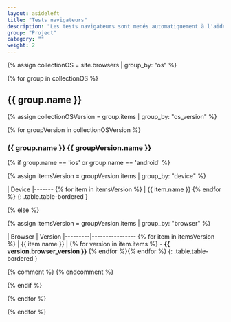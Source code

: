 ```yaml
---
layout: asideleft
title: "Tests navigateurs"
description: "Les tests navigateurs sont menés automatiquement à l'aide de l'[API screenshots de Browserstack](https://www.browserstack.com/screenshots/api)"
group: "Project"
category: ""
weight: 2
---
```


{% assign collectionOS = site.browsers | group_by: "os" %}

{% for group in collectionOS %}

## {{ group.name }}

{% assign collectionOSVersion = group.items | group_by: "os_version" %}

{% for groupVersion in collectionOSVersion %}

### {{ group.name }} {{ groupVersion.name }}

{% if group.name == 'ios' or group.name == 'android' %}

{% assign itemsVersion = groupVersion.items | group_by: "device" %}

| Device
|------- {% for item in itemsVersion %}
| {{ item.name }} {% endfor %}
{: .table.table-bordered }

{% else %}

{% assign itemsVersion = groupVersion.items | group_by: "browser" %}

| Browser | Version
|---------|---------------- {% for item in itemsVersion %}
| {{ item.name }} | {% for version in item.items %} - **{{ version.browser_version }}** {% endfor %}{% endfor %}
{: .table.table-bordered }

{% comment %}
{% endcomment %}

{% endif %}

{% endfor %}

{% endfor %}
